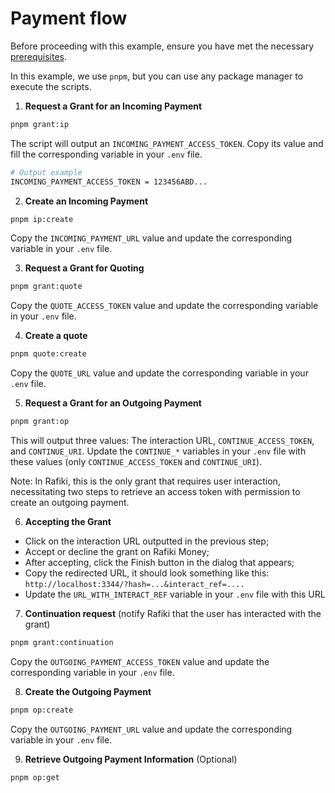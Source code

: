 # Payment flow

Before proceeding with this example, ensure you have met the necessary
[prerequisites](../README.md#prerequisites).

In this example, we use `pnpm`, but you can use any package manager to execute the scripts.

1. **Request a Grant for an Incoming Payment**

```sh
pnpm grant:ip
```

The script will output an `INCOMING_PAYMENT_ACCESS_TOKEN`. Copy its value and fill the corresponding
variable in your `.env` file.

```sh
# Output example
INCOMING_PAYMENT_ACCESS_TOKEN = 123456ABD...
```

2. **Create an Incoming Payment**

```sh
pnpm ip:create
```

Copy the `INCOMING_PAYMENT_URL` value and update the corresponding variable in your `.env` file.

3. **Request a Grant for Quoting**

```sh
pnpm grant:quote
```

Copy the `QUOTE_ACCESS_TOKEN` value and update the corresponding variable in your `.env` file.

4. **Create a quote**

```sh
pnpm quote:create
```

Copy the `QUOTE_URL` value and update the corresponding variable in your `.env` file.

5. **Request a Grant for an Outgoing Payment**

```sh
pnpm grant:op
```

This will output three values: The interaction URL, `CONTINUE_ACCESS_TOKEN`, and `CONTINUE_URI`.
Update the `CONTINUE_*` variables in your `.env` file with these values (only
`CONTINUE_ACCESS_TOKEN` and `CONTINUE_URI`).

Note: In Rafiki, this is the only grant that requires user interaction, necessitating two steps to
retrieve an access token with permission to create an outgoing payment.

6. **Accepting the Grant**

-   Click on the interaction URL outputted in the previous step;
-   Accept or decline the grant on Rafiki Money;
-   After accepting, click the Finish button in the dialog that appears;
-   Copy the redirected URL, it should look something like this:
    `http://localhost:3344/?hash=...&interact_ref=....`
-   Update the `URL_WITH_INTERACT_REF` variable in your `.env` file with this URL

7. **Continuation request** (notify Rafiki that the user has interacted with the grant)

```sh
pnpm grant:continuation
```

Copy the `OUTGOING_PAYMENT_ACCESS_TOKEN` value and update the corresponding variable in your `.env`
file.

8. **Create the Outgoing Payment**

```sh
pnpm op:create
```

Copy the `OUTGOING_PAYMENT_URL` value and update the corresponding variable in your `.env` file.

9. **Retrieve Outgoing Payment Information** (Optional)

```sh
pnpm op:get
```
